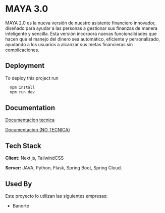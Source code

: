 
# MAYA 3.0

MAYA 2.0 es la nueva versión de nuestro asistente financiero innovador, diseñado para ayudar a las personas a gestionar sus finanzas de manera inteligente y sencilla. Esta versión incorpora nuevas funcionalidades que hacen que el manejo del dinero sea automático, eficiente y personalizado, ayudando a los usuarios a alcanzar sus metas financieras sin complicaciones.


## Deployment

To deploy this project run

```bash
  npm install
  npm run dev
```


## Documentation

[Documentacion tecnica](https://rift-yoke-78a.notion.site/Documentaci-n-T-cnica-de-FinAIA-3e082ca93bfc41f488be8832ff9ae744?pvs=4)


[Documentacion (NO TECNICA)](https://rift-yoke-78a.notion.site/Proyecto-Asistente-Financiero-Inteligente-y-Personalizado-para-J-venes-dbcf529175ca47e1b2d3de74b9834fc3?pvs=4)


## Tech Stack

**Client:** Next js, TailwindCSS

**Server:** JAVA, Python, Flask, Spring Boot, Spring Cloud. 


## Used By

Este proyecto lo utilizan las siguientes empresas:
- Banorte


